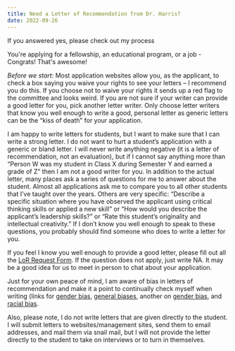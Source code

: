 ```yaml
---
title: Need a Letter of Recommendation from Dr. Harris?
date: 2022-09-26
---
```

If you answered yes, please check out my process

<!--more-->

You're applying for a fellowship, an educational program, or a job - Congrats! That's awesome!

*Before we start*: Most application websites allow you, as the applicant, to check a box saying you waive your rights to see your letters – I recommend you do this. If you choose not to waive your rights it sends up a red flag to the committee and looks weird. If you are not sure if your writer can provide a good letter for you, pick another letter writer. Only choose letter writers that know you well enough to write a good, personal letter as generic letters can be the “kiss of death” for your application.  

I am happy to write letters for students, but I want to make sure that I can write a strong letter. I do not want to hurt a student’s application with a generic or bland letter. I will never write anything negative (it is a letter of recommendation, not an evaluation), but if I cannot say anything more than “Person W was my student in Class X during Semester Y and earned a grade of Z” then I am not a good writer for you. In addition to the actual letter, many places ask a series of questions for me to answer about the student. Almost all applications ask me to compare you to all other students that I’ve taught over the years. Others are very specific: “Describe a specific situation where you have observed the applicant using critical thinking skills or applied a new skill” or “How would you describe the applicant’s leadership skills?” or “Rate this student’s originality and intellectual creativity.” If I don’t know you well enough to speak to these questions, you probably should find someone who does to write a letter for you.

If you feel I know you well enough to provide a good letter, please fill out all the [LoR Request Form](https://docs.google.com/document/d/1RMs3H7xrbA3_o4ZdbkNaqqCB4XWMq_KU/edit?usp=sharing&ouid=118142569107834417142&rtpof=true&sd=true). If the question does not apply, just write NA. It may be a good idea for us to meet in person to chat about your application.

Just for your own peace of mind, I am aware of bias in letters of recommendation and make it a point to continually check myself when writing (links for [gender bias](https://csw.arizona.edu/sites/default/files/avoiding_gender_bias_in_letter_of_reference_writing.pdf), [general biases](https://www.insidehighered.com/admissions/article/2018/10/22/do-recommendation-letters-insert-bias-college-admissions-decisions), another on [gender bias]( https://www.sciencemag.org/careers/2016/10/recommendation-letters-reflect-gender-bias), and [racial bias](https://aaberhe.files.wordpress.com/2019/03/avoiding-racial-bias-in-reference-writing.pdf). 

Also, please note, I do not write letters that are given directly to the student. I will submit letters to websites/management sites, send them to email addresses, and mail them via snail mail, but I will not provide the letter directly to the student to take on interviews or to turn in themselves. 
